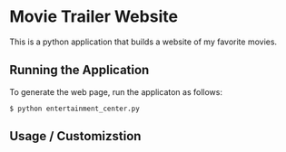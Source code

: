 # Movie Trailer Website
This is a python application that builds a website of my favorite movies.  

## Running the Application

To generate the web page, run the applicaton as follows:
```
$ python entertainment_center.py
```

## Usage / Customizstion

